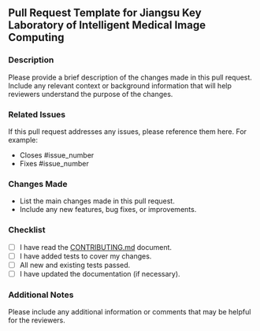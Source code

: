 ## Pull Request Template for Jiangsu Key Laboratory of Intelligent Medical Image Computing

### Description
Please provide a brief description of the changes made in this pull request. Include any relevant context or background information that will help reviewers understand the purpose of the changes.

### Related Issues
If this pull request addresses any issues, please reference them here. For example: 
- Closes #issue_number
- Fixes #issue_number

### Changes Made
- List the main changes made in this pull request.
- Include any new features, bug fixes, or improvements.

### Checklist
- [ ] I have read the [CONTRIBUTING.md](../CONTRIBUTING.md) document.
- [ ] I have added tests to cover my changes.
- [ ] All new and existing tests passed.
- [ ] I have updated the documentation (if necessary).

### Additional Notes
Please include any additional information or comments that may be helpful for the reviewers.